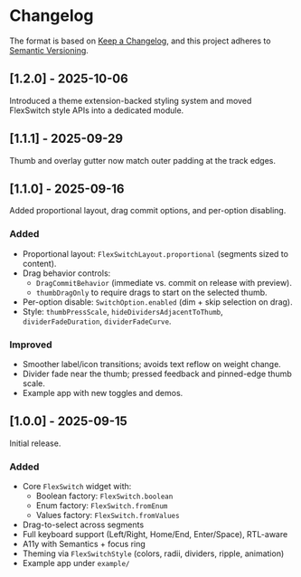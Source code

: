 # Changelog

The format is based on [Keep a Changelog](https://keepachangelog.com/en/1.0.0/),
and this project adheres to [Semantic Versioning](https://semver.org/spec/v2.0.0.html).

## [1.2.0] - 2025-10-06
Introduced a theme extension-backed styling system and moved FlexSwitch style APIs into a dedicated module.

## [1.1.1] - 2025-09-29
Thumb and overlay gutter now match outer padding at the track edges.

## [1.1.0] - 2025-09-16

Added proportional layout, drag commit options, and per-option disabling.

### Added
- Proportional layout: `FlexSwitchLayout.proportional` (segments sized to content).
- Drag behavior controls:
  - `DragCommitBehavior` (immediate vs. commit on release with preview).
  - `thumbDragOnly` to require drags to start on the selected thumb.
- Per-option disable: `SwitchOption.enabled` (dim + skip selection on drag).
- Style: `thumbPressScale`, `hideDividersAdjacentToThumb`,
  `dividerFadeDuration`, `dividerFadeCurve`.

### Improved
- Smoother label/icon transitions; avoids text reflow on weight change.
- Divider fade near the thumb; pressed feedback and pinned-edge thumb scale.
- Example app with new toggles and demos.

## [1.0.0] - 2025-09-15

Initial release.

### Added
- Core `FlexSwitch` widget with:
  - Boolean factory: `FlexSwitch.boolean`
  - Enum factory: `FlexSwitch.fromEnum`
  - Values factory: `FlexSwitch.fromValues`
- Drag-to-select across segments
- Full keyboard support (Left/Right, Home/End, Enter/Space), RTL-aware
- A11y with Semantics + focus ring
- Theming via `FlexSwitchStyle` (colors, radii, dividers, ripple, animation)
- Example app under `example/`

